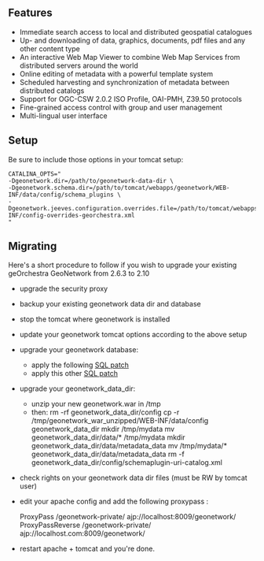 Features
--------

* Immediate search access to local and distributed geospatial catalogues
* Up- and downloading of data, graphics, documents, pdf files and any other content type
* An interactive Web Map Viewer to combine Web Map Services from distributed servers around the world
* Online editing of metadata with a powerful template system
* Scheduled harvesting and synchronization of metadata between distributed catalogs
* Support for OGC-CSW 2.0.2 ISO Profile, OAI-PMH, Z39.50 protocols
* Fine-grained access control with group and user management
* Multi-lingual user interface


Setup
-----

Be sure to include those options in your tomcat setup:

    CATALINA_OPTS="
    -Dgeonetwork.dir=/path/to/geonetwork-data-dir \
    -Dgeonetwork.schema.dir=/path/to/tomcat/webapps/geonetwork/WEB-INF/data/config/schema_plugins \
    -Dgeonetwork.jeeves.configuration.overrides.file=/path/to/tomcat/webapps/geonetwork/WEB-INF/config-overrides-georchestra.xml
    "


Migrating
---------

Here's a short procedure to follow if you wish to upgrade your existing geOrchestra GeoNetwork from 2.6.3 to 2.10

* upgrade the security proxy

* backup your existing geonetwork data dir and database

* stop the tomcat where geonetwork is installed

* update your geonetwork tomcat options according to the above setup

* upgrade your geonetwork database:
  * apply the following [SQL patch](https://github.com/georchestra/geonetwork/blob/georchestra-29/web/src/main/webapp/WEB-INF/classes/setup/sql-georchestra/migrate/1211/db-migrate-default.sql) 
  * apply this other [SQL patch](https://github.com/georchestra/geonetwork/blob/georchestra-29/web/src/main/webapp/WEB-INF/classes/setup/sql-georchestra/migrate/1302/db-migrate-default.sql)

* upgrade your geonetwork_data_dir:
  * unzip your new geonetwork.war in /tmp
  * then:
    rm -rf geonetwork_data_dir/config
    cp -r /tmp/geonetwork_war_unzipped/WEB-INF/data/config geonetwork_data_dir
    mkdir /tmp/mydata
    mv geonetwork_data_dir/data/* /tmp/mydata
    mkdir geonetwork_data_dir/data/metadata_data
    mv /tmp/mydata/* geonetwork_data_dir/data/metadata_data
    rm -f geonetwork_data_dir/config/schemaplugin-uri-catalog.xml

* check rights on your geonetwork data dir files (must be RW by tomcat user)

* edit your apache config and add the following proxypass :

    ProxyPass /geonetwork-private/ ajp://localhost:8009/geonetwork/
    ProxyPassReverse /geonetwork-private/ ajp://localhost.com:8009/geonetwork/

* restart apache + tomcat and you're done.
